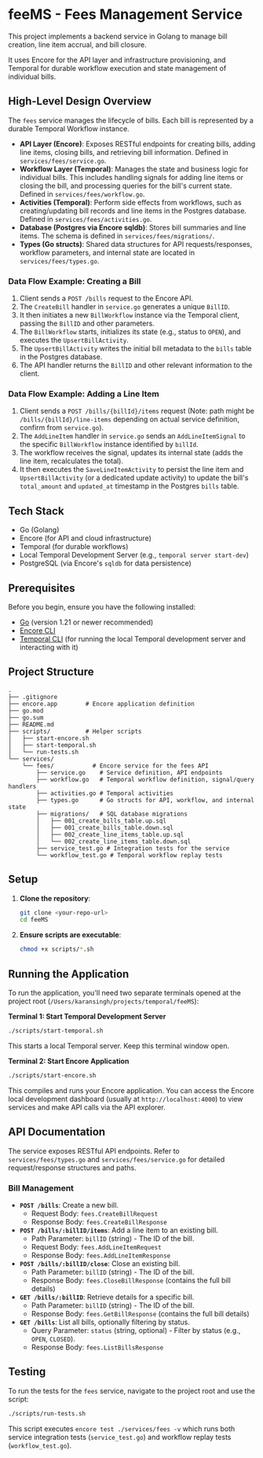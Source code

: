# feeMS - Fees Management Service

This project implements a backend service in Golang to manage bill creation, line item accrual, and bill closure.

It uses Encore for the API layer and infrastructure provisioning, and Temporal for durable workflow execution and state management of individual bills.

## High-Level Design Overview

The `fees` service manages the lifecycle of bills. Each bill is represented by a durable Temporal Workflow instance.

- **API Layer (Encore)**: Exposes RESTful endpoints for creating bills, adding line items, closing bills, and retrieving bill information. Defined in `services/fees/service.go`.
- **Workflow Layer (Temporal)**: Manages the state and business logic for individual bills. This includes handling signals for adding line items or closing the bill, and processing queries for the bill's current state. Defined in `services/fees/workflow.go`.
- **Activities (Temporal)**: Perform side effects from workflows, such as creating/updating bill records and line items in the Postgres database. Defined in `services/fees/activities.go`.
- **Database (Postgres via Encore sqldb)**: Stores bill summaries and line items. The schema is defined in `services/fees/migrations/`.
- **Types (Go structs)**: Shared data structures for API requests/responses, workflow parameters, and internal state are located in `services/fees/types.go`.

### Data Flow Example: Creating a Bill

1.  Client sends a `POST /bills` request to the Encore API.
2.  The `CreateBill` handler in `service.go` generates a unique `BillID`.
3.  It then initiates a new `BillWorkflow` instance via the Temporal client, passing the `BillID` and other parameters.
4.  The `BillWorkflow` starts, initializes its state (e.g., status to `OPEN`), and executes the `UpsertBillActivity`.
5.  The `UpsertBillActivity` writes the initial bill metadata to the `bills` table in the Postgres database.
6.  The API handler returns the `BillID` and other relevant information to the client.

### Data Flow Example: Adding a Line Item

1.  Client sends a `POST /bills/{billId}/items` request (Note: path might be `/bills/{billId}/line-items` depending on actual service definition, confirm from `service.go`).
2.  The `AddLineItem` handler in `service.go` sends an `AddLineItemSignal` to the specific `BillWorkflow` instance identified by `billId`.
3.  The workflow receives the signal, updates its internal state (adds the line item, recalculates the total).
4.  It then executes the `SaveLineItemActivity` to persist the line item and `UpsertBillActivity` (or a dedicated update activity) to update the bill's `total_amount` and `updated_at` timestamp in the Postgres `bills` table.

## Tech Stack

*   Go (Golang)
*   Encore (for API and cloud infrastructure)
*   Temporal (for durable workflows)
*   Local Temporal Development Server (e.g., `temporal server start-dev`)
*   PostgreSQL (via Encore's `sqldb` for data persistence)

## Prerequisites

Before you begin, ensure you have the following installed:

- [Go](https://golang.org/dl/) (version 1.21 or newer recommended)
- [Encore CLI](https://encore.dev/docs/install)
- [Temporal CLI](https://docs.temporal.io/cli#installation) (for running the local Temporal development server and interacting with it)

## Project Structure

```
.
├── .gitignore
├── encore.app        # Encore application definition
├── go.mod
├── go.sum
├── README.md
├── scripts/          # Helper scripts
│   ├── start-encore.sh
│   ├── start-temporal.sh
│   └── run-tests.sh
└── services/
    └── fees/           # Encore service for the fees API
        ├── service.go    # Service definition, API endpoints
        ├── workflow.go   # Temporal workflow definition, signal/query handlers
        ├── activities.go # Temporal activities
        ├── types.go      # Go structs for API, workflow, and internal state
        ├── migrations/   # SQL database migrations
        │   ├── 001_create_bills_table.up.sql
        │   ├── 001_create_bills_table.down.sql
        │   ├── 002_create_line_items_table.up.sql
        │   └── 002_create_line_items_table.down.sql
        ├── service_test.go # Integration tests for the service
        └── workflow_test.go # Temporal workflow replay tests
```

## Setup

1.  **Clone the repository**:
    ```bash
    git clone <your-repo-url>
    cd feeMS
    ```
2.  **Ensure scripts are executable**:
    ```bash
    chmod +x scripts/*.sh
    ```

## Running the Application

To run the application, you'll need two separate terminals opened at the project root (`/Users/karansingh/projects/temporal/feeMS`):

**Terminal 1: Start Temporal Development Server**

```bash
./scripts/start-temporal.sh
```
This starts a local Temporal server. Keep this terminal window open.

**Terminal 2: Start Encore Application**

```bash
./scripts/start-encore.sh
```
This compiles and runs your Encore application. You can access the Encore local development dashboard (usually at `http://localhost:4000`) to view services and make API calls via the API explorer.

## API Documentation

The service exposes RESTful API endpoints. Refer to `services/fees/types.go` and `services/fees/service.go` for detailed request/response structures and paths.

### Bill Management

*   **`POST /bills`**: Create a new bill.
    *   Request Body: `fees.CreateBillRequest`
    *   Response Body: `fees.CreateBillResponse`
*   **`POST /bills/:billID/items`**: Add a line item to an existing bill.
    *   Path Parameter: `billID` (string) - The ID of the bill.
    *   Request Body: `fees.AddLineItemRequest`
    *   Response Body: `fees.AddLineItemResponse`
*   **`POST /bills/:billID/close`**: Close an existing bill.
    *   Path Parameter: `billID` (string) - The ID of the bill.
    *   Response Body: `fees.CloseBillResponse` (contains the full bill details)
*   **`GET /bills/:billID`**: Retrieve details for a specific bill.
    *   Path Parameter: `billID` (string) - The ID of the bill.
    *   Response Body: `fees.GetBillResponse` (contains the full bill details)
*   **`GET /bills`**: List all bills, optionally filtering by status.
    *   Query Parameter: `status` (string, optional) - Filter by status (e.g., `OPEN`, `CLOSED`).
    *   Response Body: `fees.ListBillsResponse`

## Testing

To run the tests for the `fees` service, navigate to the project root and use the script:

```bash
./scripts/run-tests.sh
```
This script executes `encore test ./services/fees -v` which runs both service integration tests (`service_test.go`) and workflow replay tests (`workflow_test.go`).
